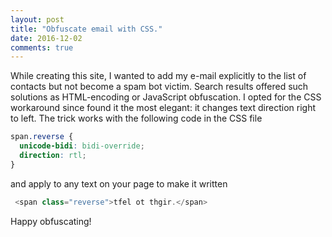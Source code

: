 ```yaml
---
layout: post
title: "Obfuscate email with CSS."
date: 2016-12-02
comments: true
---
```

While creating this site, I wanted to add my e-mail explicitly to the list of contacts but not become a spam bot victim. Search results 
offered such solutions as HTML-encoding or JavaScript obfuscation. I opted for the CSS workaround since found it the most elegant: 
it changes text direction right to left. The trick works with the following code in the CSS file

```CSS
span.reverse {
  unicode-bidi: bidi-override;
  direction: rtl;
}
```

and apply to any text on your page to make it written

```javascript
 <span class="reverse">tfel ot thgir.</span>
```
Happy obfuscating!
